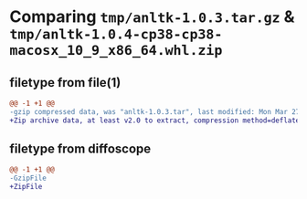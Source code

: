 # Comparing `tmp/anltk-1.0.3.tar.gz` & `tmp/anltk-1.0.4-cp38-cp38-macosx_10_9_x86_64.whl.zip`

## filetype from file(1)

```diff
@@ -1 +1 @@
-gzip compressed data, was "anltk-1.0.3.tar", last modified: Mon Mar 27 07:05:51 2023, max compression
+Zip archive data, at least v2.0 to extract, compression method=deflate
```

## filetype from diffoscope

```diff
@@ -1 +1 @@
-GzipFile
+ZipFile
```

